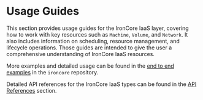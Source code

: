 # Usage Guides

This section provides usage guides for the IronCore IaaS layer, covering how to work with key resources such as
`Machine`, `Volume`, and `Network`. It also includes information on scheduling, resource management, and lifecycle
operations. Those guides are intended to give the user a comprehensive understanding of IronCore IaaS resources.

More examples and detailed usage can be found in the [end to end examples](https://github.com/ironcore-dev/ironcore/tree/main/config/samples/e2e)
in the `ironcore` repository.

Detailed API references for the IronCore IaaS types can be found in the [API References](../api-references/) section.
